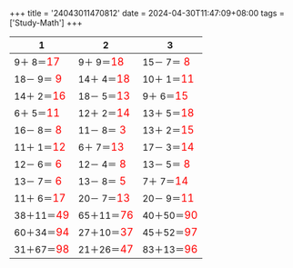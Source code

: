 +++ 
title = '24043011470812' 
date = 2024-04-30T11:47:09+08:00 
tags = ['Study-Math'] 
+++ 

1 | 2 | 3 
-- | -- | -- 
 9＋ 8＝<font color=red size=4>17</font> |  9＋ 9＝<font color=red size=4>18</font> | 15－ 7＝<font color=red size=4> 8</font> 
18－ 9＝<font color=red size=4> 9</font> | 14＋ 4＝<font color=red size=4>18</font> | 10＋ 1＝<font color=red size=4>11</font> 
14＋ 2＝<font color=red size=4>16</font> | 18－ 5＝<font color=red size=4>13</font> |  9＋ 6＝<font color=red size=4>15</font> 
 6＋ 5＝<font color=red size=4>11</font> | 12＋ 2＝<font color=red size=4>14</font> | 13＋ 5＝<font color=red size=4>18</font> 
16－ 8＝<font color=red size=4> 8</font> | 11－ 8＝<font color=red size=4> 3</font> | 13＋ 2＝<font color=red size=4>15</font> 
11＋ 1＝<font color=red size=4>12</font> |  6＋ 7＝<font color=red size=4>13</font> | 17－ 3＝<font color=red size=4>14</font> 
12－ 6＝<font color=red size=4> 6</font> | 12－ 4＝<font color=red size=4> 8</font> | 13－ 5＝<font color=red size=4> 8</font> 
13－ 7＝<font color=red size=4> 6</font> | 13－ 8＝<font color=red size=4> 5</font> |  7＋ 7＝<font color=red size=4>14</font> 
11＋ 6＝<font color=red size=4>17</font> | 20－ 7＝<font color=red size=4>13</font> | 20－ 9＝<font color=red size=4>11</font> 
38＋11＝<font color=red size=4>49</font> | 65＋11＝<font color=red size=4>76</font> | 40＋50＝<font color=red size=4>90</font> 
60＋34＝<font color=red size=4>94</font> | 27＋10＝<font color=red size=4>37</font> | 45＋52＝<font color=red size=4>97</font> 
31＋67＝<font color=red size=4>98</font> | 21＋26＝<font color=red size=4>47</font> | 83＋13＝<font color=red size=4>96</font> 

